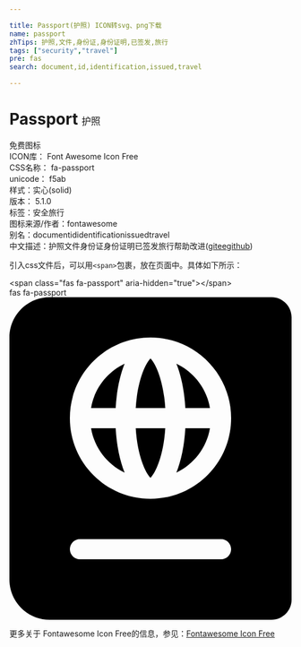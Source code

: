 ```yaml
---

title: Passport(护照) ICON转svg、png下载
name: passport
zhTips: 护照,文件,身份证,身份证明,已签发,旅行
tags: ["security","travel"]
pre: fas
search: document,id,identification,issued,travel

---
```


# Passport  <small style="font-size: 60%;font-weight: 100">护照</small>


<div class="detail-page">
<p>
<span><span class="badge-success badge">免费图标</span> </span>
<br/>
<span>
ICON库：
<span class="badge-secondary badge">Font Awesome Icon Free</span> 
</span>
<br/>
<span>
CSS名称：
<span class="badge-secondary badge">fa-passport</span> 
</span>
<br/>
<span>
unicode：
<span class="badge-secondary badge">f5ab</span> 
<copy-btn content='f5ab' btn-title=""></copy-btn>
<copy-btn :content='String.fromCodePoint(parseInt("f5ab", 16))' btn-title="复制U"></copy-btn>
</span><br/><span>样式：<span class="badge-light badge">实心(solid)</span></span>
<br/>
<span>
版本：
<span class="badge-secondary badge">5.1.0</span> 
</span><br/><span>标签：<span class="badge-light badge"><router-link to="/tags/security.html">安全</router-link></span><span class="badge-light badge"><router-link to="/tags/travel.html">旅行</router-link></span></span>
<br/>
<span>图标来源/作者：<span class="badge-light badge">fontawesome</span></span> 
<br/>
<span>别名：<span class="badge-light badge">document</span><span class="badge-light badge">id</span><span class="badge-light badge">identification</span><span class="badge-light badge">issued</span><span class="badge-light badge">travel</span></span><br/><span class="zh-detail">中文描述：<span class="badge-primary badge">护照</span><span class="badge-primary badge">文件</span><span class="badge-primary badge">身份证</span><span class="badge-primary badge">身份证明</span><span class="badge-primary badge">已签发</span><span class="badge-primary badge">旅行</span><span class="help-link"><span>帮助改进</span>(<a href="https://gitee.com/liuwave/icon-helper/edit/master/json/fontawesome/solid/passport.json" target="_blank" rel="noopener noreferrer">gitee</a><a href="https://github.com/liuwave/icon-helper/edit/master/json/fontawesome/solid/passport.json" target="_blank" rel="noopener noreferrer">github</a></span>)</span><br/>
</p>
</div>
<div class="alert alert-dark">
  <i class="fas fa-passport fa-xs"></i>
  <i class="fas fa-passport fa-sm"></i>
  <i class="fas fa-passport fa-lg"></i>
  <i class="fas fa-passport fa-2x"></i>
  <i class="fas fa-passport fa-3x"></i>
  <i class="fas fa-passport fa-5x"></i>
  <i class="fas fa-passport fa-7x"></i>
</div>
<div>
  <p>引入css文件后，可以用<code>&lt;span&gt;</code>包裹，放在页面中。具体如下所示：    
  </p>
  <div class="alert alert-primary" style="font-size: 14px">
    &lt;span class="fas fa-passport" aria-hidden="true"&gt;&lt;/span&gt;
    <copy-btn content='<span class="fas fa-passport" aria-hidden="true"></span>'></copy-btn>
  </div>
  <div class="alert alert-secondary">
    <i class="fas fa-passport"
    style="font-size: 24px"
    aria-hidden="true"></i> fas fa-passport
    <copy-btn content="fas fa-passport" btn-title="复制图标名称"></copy-btn>
  </div>
</div>
<div id="svg" class="svg-wrap">
<svg xmlns="http://www.w3.org/2000/svg" viewBox="0 0 448 512"><path d="M129.62 176h39.09c1.49-27.03 6.54-51.35 14.21-70.41-27.71 13.24-48.02 39.19-53.3 70.41zm0 32c5.29 31.22 25.59 57.17 53.3 70.41-7.68-19.06-12.72-43.38-14.21-70.41h-39.09zM224 286.69c7.69-7.45 20.77-34.42 23.43-78.69h-46.87c2.67 44.26 15.75 71.24 23.44 78.69zM200.57 176h46.87c-2.66-44.26-15.74-71.24-23.43-78.69-7.7 7.45-20.78 34.43-23.44 78.69zm64.51 102.41c27.71-13.24 48.02-39.19 53.3-70.41h-39.09c-1.49 27.03-6.53 51.35-14.21 70.41zM416 0H64C28.65 0 0 28.65 0 64v384c0 35.35 28.65 64 64 64h352c17.67 0 32-14.33 32-32V32c0-17.67-14.33-32-32-32zm-80 416H112c-8.8 0-16-7.2-16-16s7.2-16 16-16h224c8.8 0 16 7.2 16 16s-7.2 16-16 16zm-112-96c-70.69 0-128-57.31-128-128S153.31 64 224 64s128 57.31 128 128-57.31 128-128 128zm41.08-214.41c7.68 19.06 12.72 43.38 14.21 70.41h39.09c-5.28-31.22-25.59-57.17-53.3-70.41z"/></svg>
</div>
<detail full-name='fa-passport'></detail>
    
<div><p>更多关于  Fontawesome Icon Free的信息，参见：<a target="_blank" href="https://iconhelper.cn/fontawesome.html">Fontawesome Icon Free</a>
</p></div>
